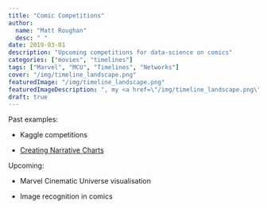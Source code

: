 ```yaml
---
title: "Comic Competitions"
author:
  name: "Matt Roughan"
  desc: " "
date: 2019-03-01
description: "Upcoming competitions for data-science on comics"
categories: ["movies", "timelines"]
tags: ["Marvel", "MCU", "Timelines", "Networks"]
cover: "/img/timeline_landscape.png" 
featuredImage: "/img/timeline_landscape.png" 
featuredImageDescription: ", my <a href=\"/img/timeline_landscape.png\">MCU Timeline</a>"
draft: true
--- 
```



Past examples:

+ Kaggle competitions 

+ [Creating Narrative Charts](https://codegolf.stackexchange.com/questions/39728/create-xkcd-style-narrative-charts)

Upcoming:

+ Marvel Cinematic Universe visualisation 

+ Image recognition in comics




